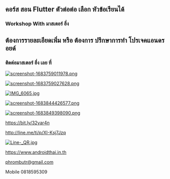 ##  คอร์ส สอน Flutter ตัวต่อต่อ เลือก หัวข้อเรียนได้
### Workshop With มาสเตอร์ อึ่ง

## ต้องการรายละเอียดเพิ่ม หรือ ต้องการ ปรึกษาการทำ โปรเจคแอนดรอยด์
### ติดต่อมาสเตอร์ อึ่ง เลย ที่

[![screenshot-1683759011978.png](https://i.postimg.cc/RFLRkmJh/screenshot-1683759011978.png)](https://postimg.cc/1n4wFLH1)

[![screenshot-1683759027628.png](https://i.postimg.cc/d3QBvfGB/screenshot-1683759027628.png)](https://postimg.cc/9RSTYJ8R)

[![IMG_6065.jpg](https://s26.postimg.cc/kajrs6fbt/IMG_6065.jpg)](https://postimg.cc/image/7j5llo5jp/)

[![screenshot-1683844426577.png](https://i.postimg.cc/76M8YXL6/screenshot-1683844426577.png)](https://postimg.cc/k64hTQK3)

[![screenshot-1683849398090.png](https://i.postimg.cc/T1d8ymyc/screenshot-1683849398090.png)](https://postimg.cc/2bK9M17q)

https://bit.ly/32yar4n

http://line.me/ti/p/XI-Ksj7Jzq

[![Line-_QR.jpg](https://s26.postimg.cc/dwuoozv15/Line-_QR.jpg)](https://postimg.cc/image/mrvizijth/)


https://www.androidthai.in.th

phrombutr@gmail.com

Mobile 0818595309
